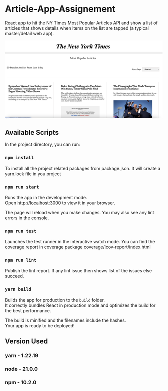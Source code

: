 # Article-App-Assignement

React app to hit the NY Times Most Popular Articles API and show a list of articles that shows details when items on the list are tapped (a typical master/detail web app).

![alt text](home-page.png)

## Available Scripts

In the project directory, you can run:

### `npm install`

To install all the project related packages from package.json. It will create a yarn.lock
file in you project

### `npm run start`

Runs the app in the development mode.\
Open [http://localhost:3000](http://localhost:3000) to view it in your browser.

The page will reload when you make changes.
You may also see any lint errors in the console.

### `npm run test`

Launches the test runner in the interactive watch mode.
You can find the coverage report in coverage package coverage/icov-report/index.html

### `npm run lint`

Publish the lint report. If any lint issue then shows list of the issues else succeed.

### `yarn build`

Builds the app for production to the `build` folder.\
It correctly bundles React in production mode and optimizes the build for the best performance.

The build is minified and the filenames include the hashes.\
Your app is ready to be deployed!

## Version Used

### yarn - 1.22.19

### node - 21.0.0

### npm - 10.2.0
